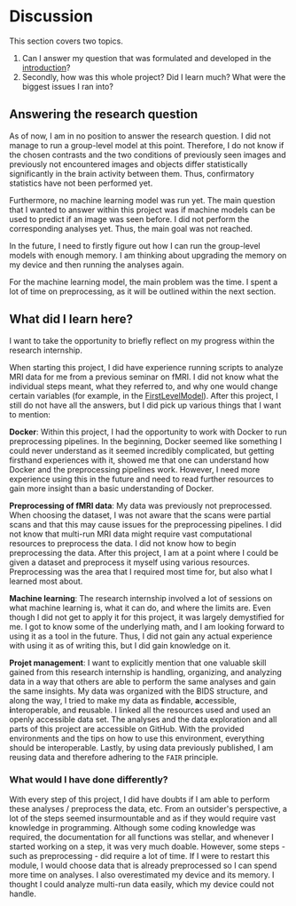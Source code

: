 # Discussion

This section covers two topics. 

1. Can I answer my question that was formulated and developed in the [introduction](./markdown/data_set.md)?
2. Secondly, how was this whole project? Did I learn much? What were the biggest issues I ran into?

## Answering the research question
As of now, I am in no position to answer the research question. I did not manage to run a group-level model at this point. Therefore, I do not know if the chosen contrasts and the two conditions of previously seen images and previously not encountered images and objects differ statistically significantly in the brain activity between them. Thus, confirmatory statistics have not been performed yet.

Furthermore, no machine learning model was run yet. The main question that I wanted to answer within this project was if machine models can be used to predict if an image was seen before. I did not perform the corresponding analyses yet. Thus, the main goal was not reached.

In the future, I need to firstly figure out how I can run the group-level models with enough memory. I am thinking about upgrading the memory on my device and then running the analyses again.

For the machine learning model, the main problem was the time. I spent a lot of time on preprocessing, as it will be outlined within the next section.

## What did I learn here?

I want to take the opportunity to briefly reflect on my progress within the research internship. 

When starting this project, I did have experience running scripts to analyze MRI data for me from a previous seminar on fMRI. I did not know what the individual steps meant, what they referred to, and why one would change certain variables (for example, in the [FirstLevelModel](https://nilearn.github.io/dev/modules/generated/nilearn.glm.first_level.FirstLevelModel.html)). After this project, I still do not have all the answers, but I did pick up various things that I want to mention:

**Docker**: Within this project, I had the opportunity to work with Docker to run preprocessing pipelines. In the beginning, Docker seemed like something I could never understand as it seemed incredibly complicated, but getting firsthand experiences with it, showed me that one can understand how Docker and the preprocessing pipelines work. However, I need more experience using this in the future and need to read further resources to gain more insight than a basic understanding of Docker.

**Preprocessing of fMRI data**: My data was previously not preprocessed. When choosing the dataset, I was not aware that the scans were partial scans and that this may cause issues for the preprocessing pipelines. I did not know that multi-run MRI data might require vast computational resources to preprocess the data. I did not know how to begin preprocessing the data. After this project, I am at a point where I could be given a dataset and preprocess it myself using various resources. Preprocessing was the area that I required most time for, but also what I learned most about.

**Machine learning**: The research internship involved a lot of sessions on what machine learning is, what it can do, and where the limits are. Even though I did not get to apply it for this project, it was largely demystified for me. I got to know some of the underlying math, and I am looking forward to using it as a tool in the future. Thus, I did not gain any actual experience with using it as of writing this, but I did gain knowledge on it.

**Projet management**: I want to explicitly mention that one valuable skill gained from this research internship is handling, organizing, and analyzing data in a way that others are able to perform the same analyses and gain the same insights. My data was organized with the BIDS structure, and along the way, I tried to make my data as **f**indable, **a**ccessible, **i**nteroperable, and **r**eusable. I linked all the resources used and used an openly accessible data set. The analyses and the data exploration and all parts of this project are accessible on GitHub. With the provided environments and the tips on how to use this environment, everything should be interoperable. Lastly, by using data previously published, I am reusing data and therefore adhering to the `FAIR` principle.

### What would I have done differently?

With every step of this project, I did have doubts if I am able to perform these analyses / preprocess the data, etc. From an outsider's perspective, a lot of the steps seemed insurmountable and as if they would require vast knowledge in programming. Although some coding knowledge was required, the documentation for all functions was stellar, and whenever I started working on a step, it was very much doable. However, some steps - such as preprocessing - did require a lot of time. If I were to restart this module, I would choose data that is already preprocessed so I can spend more time on analyses. I also overestimated my device and its memory. I thought I could analyze multi-run data easily, which my device could not handle.